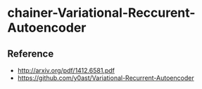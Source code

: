 # chainer-Variational-Reccurent-Autoencoder

## Reference

* http://arxiv.org/pdf/1412.6581.pdf
* https://github.com/y0ast/Variational-Recurrent-Autoencoder
